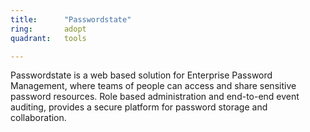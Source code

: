 ```yaml
---
title:      "Passwordstate"
ring:       adopt
quadrant:   tools

---
```


Passwordstate is a web based solution for Enterprise Password Management, where teams of people can access and share sensitive password resources. Role based administration and end-to-end event auditing, provides a secure platform for password storage and collaboration.